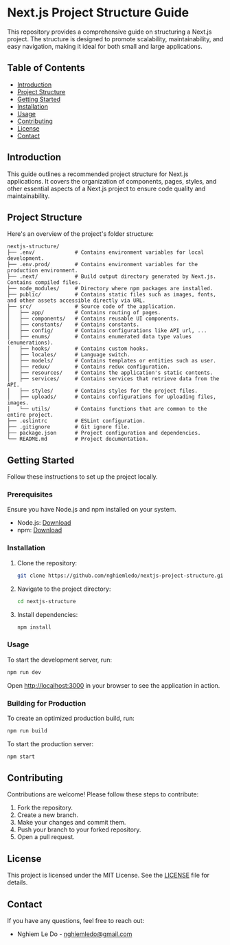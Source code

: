 # Next.js Project Structure Guide

This repository provides a comprehensive guide on structuring a Next.js project. The structure is designed to promote scalability, maintainability, and easy navigation, making it ideal for both small and large applications.

## Table of Contents

- [Introduction](#introduction)
- [Project Structure](#project-structure)
- [Getting Started](#getting-started)
- [Installation](#installation)
- [Usage](#usage)
- [Contributing](#contributing)
- [License](#license)
- [Contact](#contact)

## Introduction

This guide outlines a recommended project structure for Next.js applications. It covers the organization of components, pages, styles, and other essential aspects of a Next.js project to ensure code quality and maintainability.

## Project Structure

Here's an overview of the project's folder structure:

```
nextjs-structure/
├── .env/             # Contains environment variables for local development.
├── .env.prod/        # Contains environment variables for the production environment.
├── .next/            # Build output directory generated by Next.js. Contains compiled files.
├── node_modules/     # Directory where npm packages are installed.
├── public/           # Contains static files such as images, fonts, and other assets accessible directly via URL.
├── src/              # Source code of the application.
│   ├── app/          # Contains routing of pages.
│   ├── components/   # Contains reusable UI components.
│   ├── constants/    # Contains constants.
│   ├── config/       # Contains configurations like API url, ...
│   ├── enums/        # Contains enumerated data type values (enumerations).
│   ├── hooks/        # Contains custom hooks.
│   ├── locales/      # Language switch.
│   ├── models/       # Contains templates or entities such as user.
│   ├── redux/        # Contains redux configuration.
│   ├── resources/    # Contains the application's static contents.
│   ├── services/     # Contains services that retrieve data from the API.
│   ├── styles/       # Contains styles for the project files.
│   ├── uploads/      # Contains configurations for uploading files, images.
│   └── utils/        # Contains functions that are common to the entire project.
├── .eslintrc         # ESLint configuration.
├── .gitignore        # Git ignore file.
├── package.json      # Project configuration and dependencies.
└── README.md         # Project documentation.
```

## Getting Started

Follow these instructions to set up the project locally.

### Prerequisites

Ensure you have Node.js and npm installed on your system.

- Node.js: [Download](https://nodejs.org/)
- npm: [Download](https://www.npmjs.com/get-npm)

### Installation

1. Clone the repository:

   ```bash
   git clone https://github.com/nghiemledo/nextjs-project-structure.git
   ```

2. Navigate to the project directory:

   ```bash
   cd nextjs-structure
   ```

3. Install dependencies:

   ```bash
   npm install
   ```

### Usage

To start the development server, run:

```bash
npm run dev
```

Open [http://localhost:3000](http://localhost:3000) in your browser to see the application in action.

### Building for Production

To create an optimized production build, run:

```bash
npm run build
```

To start the production server:

```bash
npm start
```

## Contributing

Contributions are welcome! Please follow these steps to contribute:

1. Fork the repository.
2. Create a new branch.
3. Make your changes and commit them.
4. Push your branch to your forked repository.
5. Open a pull request.

## License

This project is licensed under the MIT License. See the [LICENSE](LICENSE) file for details.

## Contact

If you have any questions, feel free to reach out:

- Nghiem Le Do - [nghiemledo@gmail.com](mailto:nghiemledo@gmail.com)
